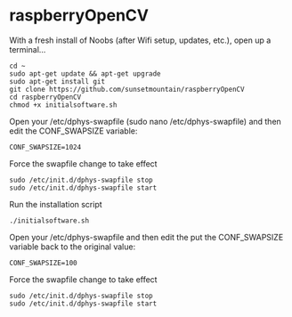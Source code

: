 # raspberryOpenCV

With a fresh install of Noobs (after Wifi setup, updates, etc.), open up a terminal...

```
cd ~
sudo apt-get update && apt-get upgrade
sudo apt-get install git
git clone https://github.com/sunsetmountain/raspberryOpenCV
cd raspberryOpenCV
chmod +x initialsoftware.sh
```

Open your /etc/dphys-swapfile (sudo nano /etc/dphys-swapfile) and then edit the CONF_SWAPSIZE variable:

```
CONF_SWAPSIZE=1024
```

Force the swapfile change to take effect

```
sudo /etc/init.d/dphys-swapfile stop
sudo /etc/init.d/dphys-swapfile start
```

Run the installation script

```
./initialsoftware.sh
```

Open your  /etc/dphys-swapfile and then edit the put the CONF_SWAPSIZE variable back to the original value:

```
CONF_SWAPSIZE=100
```

Force the swapfile change to take effect

```
sudo /etc/init.d/dphys-swapfile stop
sudo /etc/init.d/dphys-swapfile start
```
